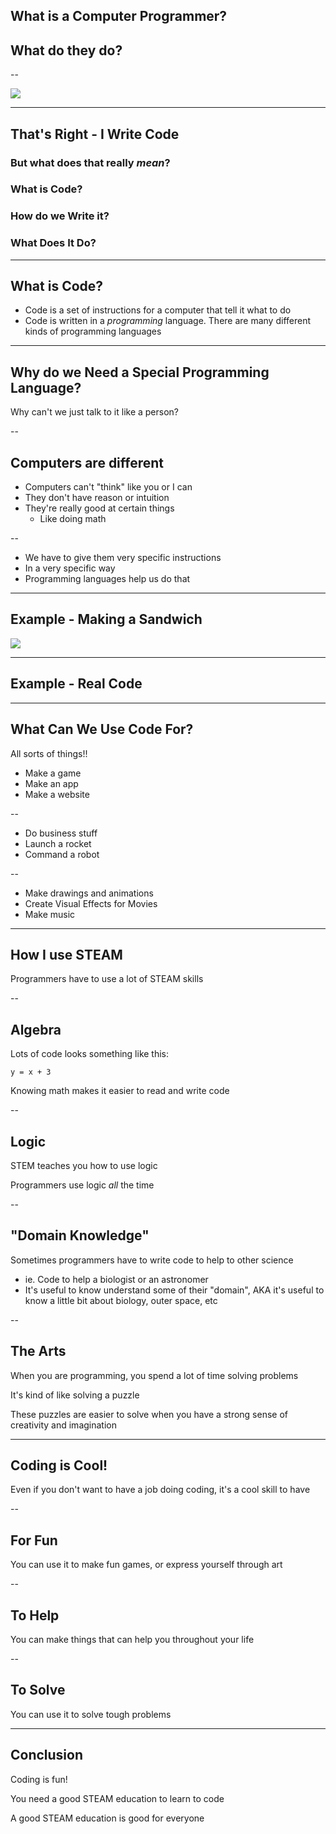 ## What is a Computer Programmer?

<h2 class="fragment">What do they do?</h2>

--

<img src="images/iwritecode.jpg"/>

---

## That's Right - I Write Code

<h3 class="fragment">But what does that really <i>mean</i>?</h3>

<h3 class="fragment">What is Code?</h3>

<h3 class="fragment">How do we Write it?</h3>

<h3 class="fragment">What Does It Do?</h3>

---

## What is Code?

* Code is a set of instructions for a computer that tell it what to do
* Code is written in a _programming_ language. There are many different kinds of programming languages

---

## Why do we Need a Special Programming Language?

Why can't we just talk to it like a person?

--

## Computers are different

* Computers can't "think" like you or I can
* They don't have reason or intuition
* They're really good at certain things
  * Like doing math

--

* We have to give them very specific instructions
* In a very specific way
* Programming languages help us do that

---

## Example - Making a Sandwich

<img src="images/sandwich.png"/>

---

## Example - Real Code


---

## What Can We Use Code For?

All sorts of things!!

* Make a game
* Make an app
* Make a website

--

* Do business stuff
* Launch a rocket
* Command a robot

--

* Make drawings and animations
* Create Visual Effects for Movies
* Make music

---

## How I use STEAM

Programmers have to use a lot of STEAM skills

--

## Algebra

Lots of code looks something like this:

```
y = x + 3
```

Knowing math makes it easier to read and write code

--

## Logic

STEM teaches you how to use logic

Programmers use logic _all_ the time

--

## "Domain Knowledge"

Sometimes programmers have to write code to help to other science

* ie. Code to help a biologist or an astronomer
* It's useful to know understand some of their "domain", AKA it's useful to know a little bit about biology, outer space, etc

--

## The Arts

When you are programming, you spend a lot of time solving problems

It's kind of like solving a puzzle

These puzzles are easier to solve when you have a strong sense of creativity and imagination

---

## Coding is Cool!

Even if you don't want to have a job doing coding, it's a cool skill to have

--

## For Fun

You can use it to make fun games, or express yourself through art

--

## To Help

You can make things that can help you throughout your life

--

## To Solve

You can use it to solve tough problems

---

## Conclusion

Coding is fun!

You need a good STEAM education to learn to code

A good STEAM education is good for everyone